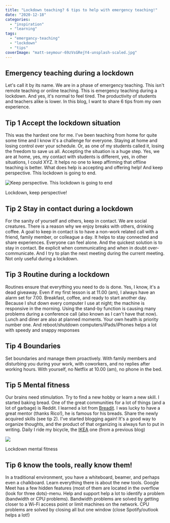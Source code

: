 ```yaml
---
title: "Lockdown teaching? 6 tips to help with emergency teaching!"
date: "2020-12-18"
categories: 
  - "inspiration"
  - "learning"
tags: 
  - "emergancy-teaching"
  - "lockdown"
  - "tips"
coverImage: "matt-seymour-69zVsGRejY4-unsplash-scaled.jpg"
---
```


## Emergency teaching during a lockdown

Let's call it by its name. We are in a phase of emergency teaching. This isn't remote teaching or online teaching. This is emergency teaching during a lockdown. And yes, it's normal to feel tired. The productivity of students and teachers alike is lower. In this blog, I want to share 6 tips from my own experience.

## Tip 1 Accept the lockdown situation

This was the hardest one for me. I've been teaching from home for quite some time and I know it's a challenge for everyone. Staying at home and losing control over your schedule. Or, as one of my students called it, losing the freedom to save us all. Accepting the situation is a huge step. Yes, we are at home, yes, my contact with students is different, yes, in other situations, I could XYZ. It helps no one to keep affirming that offline teaching is better. What does help is accepting and offering help! And keep perspective. This lockdown is going to end.

![Keep perspective. This lockdown is going to end](images/Screenshot-2020-12-18-at-13.13.27-300x143.png)

Lockdown, keep perspective!

## Tip 2 Stay in contact during a lockdown

For the sanity of yourself and others, keep in contact. We are social creatures. There is a reason why we enjoy breaks with others, drinking coffee. A goal to keep in contact is to have a non-work related call with a friend, family member, or colleague a day. It helps to stay connected and share experiences. Everyone can feel alone. And the quickest solution is to stay in contact. Be explicit when communicating and when in doubt over-communicate. And I try to plan the next meeting during the current meeting. Not only useful during a lockdown.

## Tip 3 Routine during a lockdown

Routines ensure that everything you need to do is done. Yes, I know, it's a dead giveaway. Even if my first lesson is at 11.00 (am), I always have an alarm set for 7.00. Breakfast, coffee, and ready to start another day. Because I shut down every computer I use at night; the machine is responsive in the morning. Using the stand-by function is causing many problems during a conference call (also known as I can't have that now). Lunch and diner are also at planned moments. Your own health is priority number one. And reboot/shutdown computers/iPads/iPhones helps a lot with speedy and snappy responses

## Tip 4 Boundaries

Set boundaries and manage them proactively. With family members and disturbing you during your work, with coworkers, and no replies after working hours. With yourself, no Netflix at 10.00 (am), no phone in the bed.

## Tip 5 Mental fitness

Our brains need stimulation. Try to find a new hobby or learn a new skill. I started baking bread. One of the great communities for a lot of things (and a lot of garbage) is Reddit. I learned a lot from [Breadit](https://www.reddit.com/r/Breadit/). I was lucky to have a great mentor (thanks Rico!), he is famous for his breads. Share the newly acquired skills (see tip 2). I've started blogging again! It's a good way to organize thoughts, and the product of that organizing is always fun to put in writing. Daily I ride my bicycle, the [IKEA](http://ramonmoorlag.nl/2018/05/13/sladda-this-is-not-yet-an-other-bike-review/) one (from a previous blog)

![](images/Screenshot-2020-12-18-at-13.17.17.png)

Lockdown mental fitness

## Tip 6 know the tools, really know them!

In a traditional environment, you have a whiteboard, beamer, and perhaps even a chalkboard. Learn everything there is about the new tools. Google Meet has a few hidden features (most of them are located in the overflow (look for three dots)-menu. Help and support help a lot to identify a problem (bandwidth or CPU problems). Bandwidth problems are solved by getting closer to a Wi-Fi access point or limit machines on the network. CPU problems are solved by closing all but one window (close Spotify/outlook helps a lot!)
